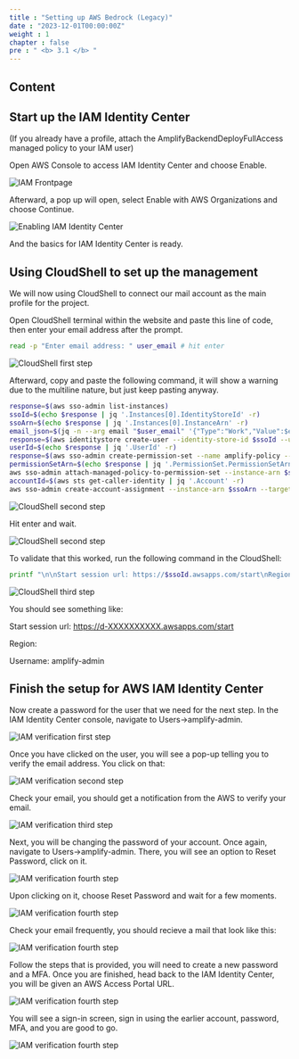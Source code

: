 ```yaml
---
title : "Setting up AWS Bedrock (Legacy)"
date : "2023-12-01T00:00:00Z"
weight : 1
chapter : false
pre : " <b> 3.1 </b> "
---
```


## Content

## Start up the IAM Identity Center

(If you already have a profile, attach the AmplifyBackendDeployFullAccess managed policy to your IAM user)

Open AWS Console to access IAM Identity Center and choose Enable.

 ![IAM Frontpage](/images/2/4-1.png?featherlight=false&width=90pc)

 Afterward, a pop up will open, select Enable with AWS Organizations and choose Continue.

 ![Enabling IAM Identity Center](/images/2/4-2.png?featherlight=false&width=90pc)

 And the basics for IAM Identity Center is ready.

## Using CloudShell to set up the management

We will now using CloudShell to connect our mail account as the main profile for the project.

Open CloudShell terminal within the website and paste this line of code, then enter your email address after the prompt.

```bash
read -p "Enter email address: " user_email # hit enter
```
 ![CloudShell first step](/images/2/4-4.png?featherlight=false&width=90pc)


Afterward, copy and paste the following command, it will show a warning due to the multiline nature, but just keep pasting anyway.

```bash
response=$(aws sso-admin list-instances)
ssoId=$(echo $response | jq '.Instances[0].IdentityStoreId' -r)
ssoArn=$(echo $response | jq '.Instances[0].InstanceArn' -r)
email_json=$(jq -n --arg email "$user_email" '{"Type":"Work","Value":$email}')
response=$(aws identitystore create-user --identity-store-id $ssoId --user-name amplify-admin --display-name 'Amplify Admin' --name Formatted=string,FamilyName=Admin,GivenName=Amplify --emails "$email_json")
userId=$(echo $response | jq '.UserId' -r)
response=$(aws sso-admin create-permission-set --name amplify-policy --instance-arn=$ssoArn --session-duration PT12H)
permissionSetArn=$(echo $response | jq '.PermissionSet.PermissionSetArn' -r)
aws sso-admin attach-managed-policy-to-permission-set --instance-arn $ssoArn --permission-set-arn $permissionSetArn --managed-policy-arn arn:aws:iam::aws:policy/service-role/AmplifyBackendDeployFullAccess
accountId=$(aws sts get-caller-identity | jq '.Account' -r)
aws sso-admin create-account-assignment --instance-arn $ssoArn --target-id $accountId --target-type AWS_ACCOUNT --permission-set-arn $permissionSetArn --principal-type USER --principal-id $userId
```
 ![CloudShell second step](/images/2/4-5.png?featherlight=false&width=90pc)

Hit enter and wait.

 ![CloudShell second step](/images/2/4-6.png?featherlight=false&width=90pc)

To validate that this worked, run the following command in the CloudShell:

```bash
printf "\n\nStart session url: https://$ssoId.awsapps.com/start\nRegion: $AWS_REGION\nUsername: amplify-admin\n\n"
```

 ![CloudShell third step](/images/2/4-7.png?featherlight=false&width=90pc)

You should see something like:

Start session url: https://d-XXXXXXXXXX.awsapps.com/start

Region: <your-account-associated-region>

Username: amplify-admin

## Finish the setup for AWS IAM Identity Center

Now create a password for the user that we need for the next step. In the IAM Identity Center console, navigate to Users→amplify-admin.

 ![IAM verification first step](/images/2/4-8.png?featherlight=false&width=90pc)

Once you have clicked on the user, you will see a pop-up telling you to verify the email address. You click on that:

 ![IAM verification second step](/images/2/4-9.png?featherlight=false&width=90pc)

Check your email, you should get a notification from the AWS to verify your email.

 ![IAM verification third step](/images/2/4-10.png?featherlight=false&width=90pc)

Next, you will be changing the password of your account. Once again, navigate to Users→amplify-admin. There, you will see an option to Reset Password, click on it. 

 ![IAM verification fourth step](/images/2/4-14.png?featherlight=false&width=90pc)

Upon clicking on it, choose Reset Password and wait for a few moments.

 ![IAM verification fourth step](/images/2/4-15.png?featherlight=false&width=90pc)

Check your email frequently, you should recieve a mail that look like this:

 ![IAM verification fourth step](/images/2/4-16.png?featherlight=false&width=90pc)

Follow the steps that is provided, you will need to create a new password and a MFA. Once you are finished, head back to the IAM Identity Center, you will be given an AWS Access Portal URL.

 ![IAM verification fourth step](/images/2/4-12.png?featherlight=false&width=90pc)

You will see a sign-in screen, sign in using the earlier account, password, MFA, and you are good to go.

 ![IAM verification fourth step](/images/2/4-11.png?featherlight=false&width=90pc)